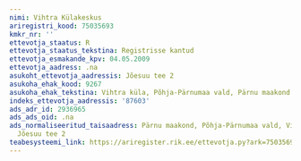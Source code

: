 ```yaml
---
nimi: Vihtra Külakeskus
ariregistri_kood: 75035693
kmkr_nr: ''
ettevotja_staatus: R
ettevotja_staatus_tekstina: Registrisse kantud
ettevotja_esmakande_kpv: 04.05.2009
ettevotja_aadress: .na
asukoht_ettevotja_aadressis: Jõesuu tee 2
asukoha_ehak_kood: 9267
asukoha_ehak_tekstina: Vihtra küla, Põhja-Pärnumaa vald, Pärnu maakond
indeks_ettevotja_aadressis: '87603'
ads_adr_id: 2936965
ads_ads_oid: .na
ads_normaliseeritud_taisaadress: Pärnu maakond, Põhja-Pärnumaa vald, Vihtra küla,
  Jõesuu tee 2
teabesysteemi_link: https://ariregister.rik.ee/ettevotja.py?ark=75035693&ref=rekvisiidid
---
```

